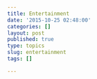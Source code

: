 ```yaml
---
title: Entertainment
date: '2015-10-25 02:48:00'
categories: []
layout: post
published: true
type: topics
slug: entertainment
tags: []

---
```

